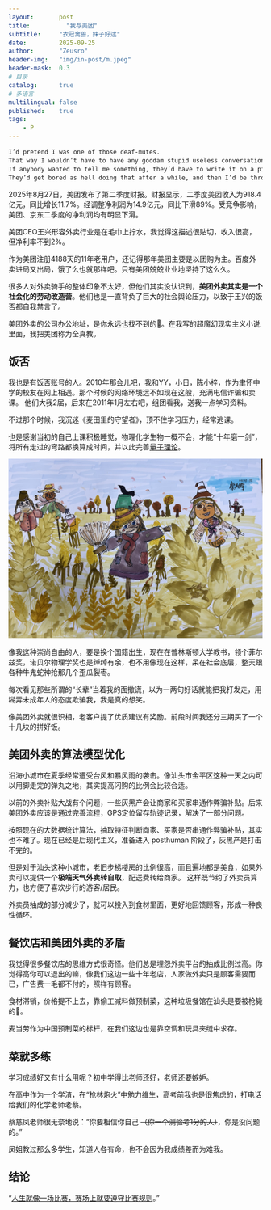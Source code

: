 ```yaml
---
layout:       post
title:          "我与美团"
subtitle:     "衣冠禽兽，妹子好逑"
date:         2025-09-25
author:       "Zeusro"
header-img:   "img/in-post/m.jpeg"
header-mask:  0.3
# 目录
catalog:      true
# 多语言
multilingual: false
published:    true
tags:
    - P
---
```


```txt
I’d pretend I was one of those deaf-mutes. 
That way I wouldn’t have to have any goddam stupid useless conversations with anybody. 
If anybody wanted to tell me something, they’d have to write it on a piece of paper and shove it over to me. 
They’d get bored as hell doing that after a while, and then I’d be through with having conversations for the rest of my life.
```

2025年8月27日，美团发布了第二季度财报。财报显示，二季度美团收入为918.4亿元，同比增长11.7%。经调整净利润为14.9亿元，同比下滑89%。受竞争影响，美团、京东二季度的净利润均有明显下滑。

美团CEO王兴形容外卖行业是在毛巾上拧水，我觉得这描述很贴切，收入很高，但净利率不到2%。

作为美团注册4188天的11年老用户，还记得那年美团主要是以团购为主。百度外卖进局又出局，饿了么也就那样吧。只有美团兢兢业业地坚持了这么久。

很多人对外卖骑手的整体印象不太好，但他们其实没认识到，**美团外卖其实是一个社会化的劳动改造营**。他们也是一直背负了巨大的社会舆论压力，以致于王兴的饭否都自我禁言了。

美团外卖的公司办公地址，是你永远也找不到的🤣。在我写的超魔幻现实主义小说里面，我把美团称为全真教。

## 饭否

我也是有饭否账号的人。2010年那会儿吧，我和YY，小日，陈小梓，作为聿怀中学的校友在网上相遇。那个时候的网络环境远不如现在这般，充满电信诈骗和卖课。
他们大我2届，后来在2011年1月左右吧，组团看我，送我一点学习资料。

不过那个时候，我沉迷《麦田里的守望者》，顶不住学习压力，经常逃课。

也是感谢当初的自己上课积极睡觉，物理化学生物一概不会，才能“十年磨一剑”，将所有走过的弯路都换算成时间，并以此完善[量子理论](github.com/zeusro/quantum)。

![image](/img/in-post/m.jpeg)

像我这种崇尚自由的人，要是换个国籍出生，现在在普林斯顿大学教书，领个菲尔兹奖，诺贝尔物理学奖也是绰绰有余，也不用像现在这样，呆在社会底层，整天跟各种牛鬼蛇神抢那几个歪瓜裂枣。

每次看见那些所谓的“长辈”当着我的面撒谎，以为一两句好话就能把我打发走，用糊弄未成年人的态度欺骗我，我是真的想笑。

像美团外卖就很识相，老客户提了优质建议有奖励。前段时间我还分三期买了一个十几块的拼好饭。

## 美团外卖的算法模型优化

沿海小城市在夏季经常遭受台风和暴风雨的袭击。像汕头市金平区这种一天之内可以用脚走完的弹丸之地，其实提高闪购的比例会比较合适。

以前的外卖补贴大战有个问题，一些灰黑产会让商家和买家串通作弊骗补贴。后来美团外卖应该是通过完善流程，GPS定位留存轨迹记录，解决了一部分问题。

按照现在的大数据统计算法，抽取特征判断商家、买家是否串通作弊骗补贴，其实也不难了。现在已经是后现代主义，准备进入 posthuman 阶段了，灰黑产是打击不完的。

但是对于汕头这种小城市，老旧步梯楼房的比例很高，而且遍地都是美食，如果外卖可以提供一个**极端天气外卖转自取**，配送费转给商家。
这样既节约了外卖员算力，也方便了喜欢步行的游客/居民。

外卖员抽成的部分减少了，就可以投入到食材里面，更好地回馈顾客，形成一种良性循环。

## 餐饮店和美团外卖的矛盾

我觉得很多餐饮店的思维方式很奇怪。他们总是埋怨外卖平台的抽成比例过高。你觉得高你可以退出的嘛，像我们这边一些十年老店，人家做外卖只是顾客需要而已，广告费一毛都不付的，照样有顾客。

食材滞销，价格提不上去，靠偷工减料做预制菜，这种垃圾餐馆在汕头是要被枪毙的🤣。

麦当劳作为中国预制菜的标杆，在我们这边也是靠空调和玩具夹缝中求存。

## 菜就多练

学习成绩好又有什么用呢？初中学得比老师还好，老师还要嫉妒。

在高中作为一个学渣，在“枪林炮火”中勉力维生，高考前我也是很焦虑的，打电话给我们的化学老师老蔡。

蔡慈凤老师很无奈地说：“你要相信你自己 ~~（你一个测验考1分的人）~~，你是没问题的。”

凤姐教过那么多学生，知道人各有命，也不会因为我成绩差而为难我。

## 结论

“[人生就像一场比赛，赛场上就要遵守比赛规则](https://www.zhihu.com/tardis/zm/art/520220963?source_id=1003)。”